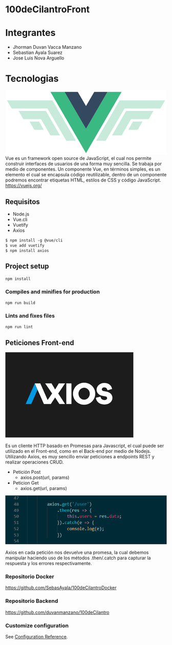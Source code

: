 # 100deCilantroFront

# Integrantes
- Jhorman Duvan Vacca Manzano
- Sebastian Ayala Suarez
- Jose Luis Nova Arguello

# Tecnologias
![Vue](./public/images/vue.png)
Vue es un framework open source de JavaScript, el cual nos permite construir interfaces de usuarios de una forma muy sencilla. Se trabaja por medio de componentes. Un componente Vue, en términos simples, es un elemento el cual se encapsula código reutilizable, dentro de un componente podremos encontrar etiquetas HTML, estilos de CSS y código JavaScript.
https://vuejs.org/

## Requisitos
- Node.js
- Vue.cli
- Vuetify
- Axios
```
$ npm install -g @vue/cli
$ vue add vuetify
$ npm install axios
```

## Project setup
```
npm install
```

### Compiles and minifies for production
```
npm run build
```

### Lints and fixes files
```
npm run lint
```

## Peticiones Front-end
![Axios](./public/images/axios.png)

Es un cliente HTTP basado en Promesas para Javascript, el cual puede ser utilizado en el Front-end, como en el Back-end por medio de Nodejs. Utilizando Axios, es muy sencillo enviar peticiones a endpoints REST y realizar operaciones CRUD. 
- Petición Post
    - axios.post(url, params)
- Peticion Get
    - axios.get(url, params)

![AxiosPeticion](./public/images/axiosPeticion.PNG)

Axios en cada petición nos devuelve una promesa, la cual debemos manipular haciendo uso de los métodos .then/.catch para capturar la respuesta y los errores respectivamente.

### Repositorio Docker
https://github.com/SebasAyala/100deCilantroDocker

### Repositorio Backend
https://github.com/duvanmanzano/100deCilantro



### Customize configuration
See [Configuration Reference](https://cli.vuejs.org/config/).

